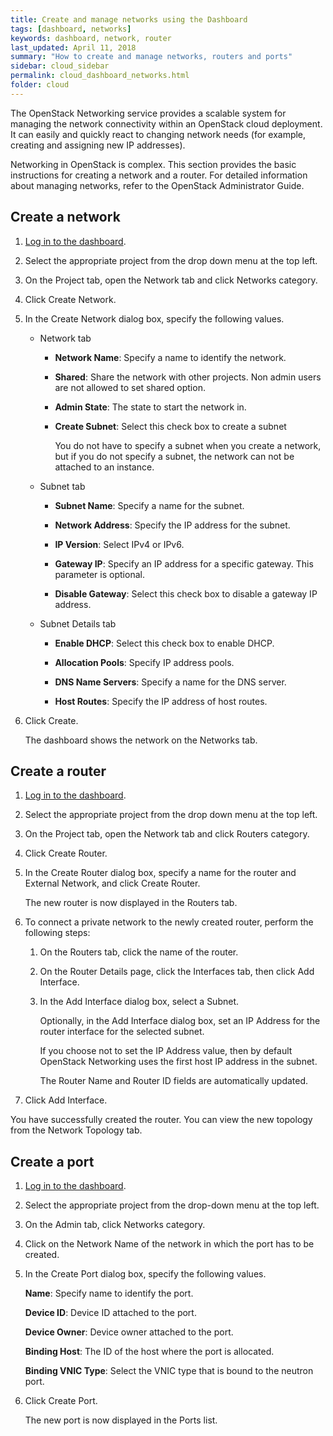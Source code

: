 ```yaml
---
title: Create and manage networks using the Dashboard
tags: [dashboard, networks]
keywords: dashboard, network, router
last_updated: April 11, 2018
summary: "How to create and manage networks, routers and ports"
sidebar: cloud_sidebar
permalink: cloud_dashboard_networks.html
folder: cloud
---
```


The OpenStack Networking service provides a scalable system for managing the network connectivity within an OpenStack cloud deployment. It can easily and quickly react to changing network needs (for example, creating and assigning new IP addresses).

Networking in OpenStack is complex. This section provides the basic instructions for creating a network and a router. For detailed information about managing networks, refer to the OpenStack Administrator Guide.

## Create a network
1. [Log in to the dashboard](cloud_dashboard_login.html).

1. Select the appropriate project from the drop down menu at the top left.

1. On the Project tab, open the Network tab and click Networks category.

1. Click Create Network.

1. In the Create Network dialog box, specify the following values.

   - Network tab

     - **Network Name**: Specify a name to identify the network.

     - **Shared**: Share the network with other projects. Non admin users are not allowed to set shared option.

     - **Admin State**: The state to start the network in.

     - **Create Subnet**: Select this check box to create a subnet

       You do not have to specify a subnet when you create a network, but if you do not specify a subnet, the network can not be attached to an instance.

   - Subnet tab

     - **Subnet Name**: Specify a name for the subnet.

     - **Network Address**: Specify the IP address for the subnet.

     - **IP Version**: Select IPv4 or IPv6.

     - **Gateway IP**: Specify an IP address for a specific gateway. This parameter is optional.

     - **Disable Gateway**: Select this check box to disable a gateway IP address.

   - Subnet Details tab

     - **Enable DHCP**: Select this check box to enable DHCP.

     - **Allocation Pools**: Specify IP address pools.

     - **DNS Name Servers**: Specify a name for the DNS server.

     - **Host Routes**: Specify the IP address of host routes.

1. Click Create.

   The dashboard shows the network on the Networks tab.

## Create a router
1. [Log in to the dashboard](cloud_dashboard_login.html).

1. Select the appropriate project from the drop down menu at the top left.

1. On the Project tab, open the Network tab and click Routers category.

1. Click Create Router.

1. In the Create Router dialog box, specify a name for the router and External Network, and click Create Router.

   The new router is now displayed in the Routers tab.

1. To connect a private network to the newly created router, perform the following steps:

   1. On the Routers tab, click the name of the router.

   1. On the Router Details page, click the Interfaces tab, then click Add Interface.

   1. In the Add Interface dialog box, select a Subnet.

      Optionally, in the Add Interface dialog box, set an IP Address for the router interface for the selected subnet.

      If you choose not to set the IP Address value, then by default OpenStack Networking uses the first host IP address in the subnet.

      The Router Name and Router ID fields are automatically updated.

1. Click Add Interface.

You have successfully created the router. You can view the new topology from the Network Topology tab.

## Create a port

1. [Log in to the dashboard](cloud_dashboard_login.html).

1. Select the appropriate project from the drop-down menu at the top left.

1. On the Admin tab, click Networks category.

1. Click on the Network Name of the network in which the port has to be created.

1. In the Create Port dialog box, specify the following values.

   **Name**: Specify name to identify the port.

   **Device ID**: Device ID attached to the port.

   **Device Owner**: Device owner attached to the port.

   **Binding Host**: The ID of the host where the port is allocated.

   **Binding VNIC Type**: Select the VNIC type that is bound to the neutron port.

1. Click Create Port.

   The new port is now displayed in the Ports list.
